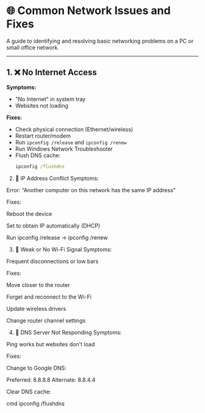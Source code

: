 # 🌐 Common Network Issues and Fixes

A guide to identifying and resolving basic networking problems on a PC or small office network.

---

## 1. ❌ No Internet Access

**Symptoms:**
- "No Internet" in system tray
- Websites not loading

**Fixes:**
- Check physical connection (Ethernet/wireless)
- Restart router/modem
- Run `ipconfig /release` and `ipconfig /renew`
- Run Windows Network Troubleshooter
- Flush DNS cache:
  ```cmd
  ipconfig /flushdns
2. 🔄 IP Address Conflict
Symptoms:

Error: “Another computer on this network has the same IP address”

Fixes:

Reboot the device

Set to obtain IP automatically (DHCP)

Run ipconfig /release → ipconfig /renew

3. 📡 Weak or No Wi-Fi Signal
Symptoms:

Frequent disconnections or low bars

Fixes:

Move closer to the router

Forget and reconnect to the Wi-Fi

Update wireless drivers

Change router channel settings

4. 📛 DNS Server Not Responding
Symptoms:

Ping works but websites don't load

Fixes:

Change to Google DNS:

Preferred: 8.8.8.8
Alternate: 8.8.4.4

Clear DNS cache:

cmd
ipconfig /flushdns
